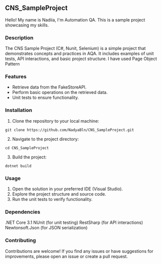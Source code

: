 ## CNS_SampleProject
Hello! 
My name is Nadiia, I'm Automation QA.
This is a sample project showcasing my skills.

### Description
The CNS Sample Project (C#, Nunit, Selenium) is a simple project that demonstrates concepts and practices in AQA. 
It includes examples of unit tests, API interactions, and basic project structure. I have used Page Object Pattern

### Features
- Retrieve data from the FakeStoreAPI.
- Perform basic operations on the retrieved data.
- Unit tests to ensure functionality.

### Installation
1. Clone the repository to your local machine:
```
git clone https://github.com/NadyaBln/CNS_SampleProject.git
```
2. Navigate to the project directory:
```
cd CNS_SampleProject
```
3. Build the project:
```
dotnet build
```

### Usage
1. Open the solution in your preferred IDE (Visual Studio).
2. Explore the project structure and source code.
3. Run the unit tests to verify functionality.

### Dependencies
.NET Core 3.1
NUnit (for unit testing)
RestSharp (for API interactions)
Newtonsoft.Json (for JSON serialization)

### Contributing
Contributions are welcome! If you find any issues or have suggestions for improvements, please open an issue or create a pull request.